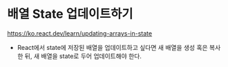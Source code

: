 # 배열 State 업데이트하기

https://ko.react.dev/learn/updating-arrays-in-state

- React에서 state에 저장된 배열을 업데이트하고 싶다면 새 배열을 생성 혹은 복사한 뒤, 새 배열을 state로 두어 업데이트해야 한다.

